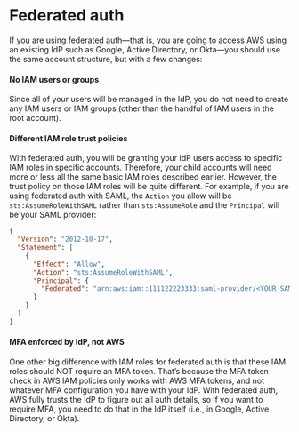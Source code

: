 # Federated auth

If you are using federated auth—that is, you are going to access AWS using an existing IdP such as Google, Active
Directory, or Okta—you should use the same account structure, but with a few changes:


<div className="dlist">

#### No IAM users or groups

Since all of your users will be managed in the IdP, you do not need to create any IAM users or IAM groups (other than
the handful of IAM users in the root account).

#### Different IAM role trust policies

With federated auth, you will be granting your IdP users access to specific IAM roles in specific accounts.
Therefore, your child accounts will need more or less all the same basic IAM roles described earlier. However, the
trust policy on those IAM roles will be quite different. For example, if you are using federated auth with SAML,
the `Action` you allow will be `sts:AssumeRoleWithSAML` rather than `sts:AssumeRole` and the `Principal` will be your
SAML provider:


</div>

``` json
{
  "Version": "2012-10-17",
  "Statement": [
    {
      "Effect": "Allow",
      "Action": "sts:AssumeRoleWithSAML",
      "Principal": {
        "Federated": "arn:aws:iam::111122223333:saml-provider/<YOUR_SAML_PROVIDER>"
      }
    }
  ]
}
```


<div className="dlist">

#### MFA enforced by IdP, not AWS

One other big difference with IAM roles for federated auth is that these IAM roles should NOT require an MFA token.
That’s because the MFA token check in AWS IAM policies only works with AWS MFA tokens, and not whatever MFA
configuration you have with your IdP. With federated auth, AWS fully trusts the IdP to figure out all auth details,
so if you want to require MFA, you need to do that in the IdP itself (i.e., in Google, Active Directory, or Okta).


</div>


<!-- ##DOCS-SOURCER-START
{"sourcePlugin":"Local File Copier","hash":"faac25bb0d3743a5cbbacf88bd4a50de"}
##DOCS-SOURCER-END -->
